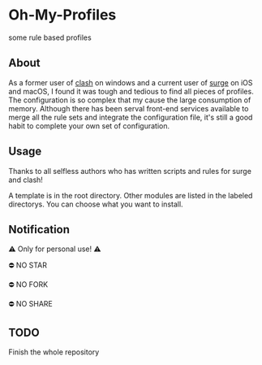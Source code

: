 # Oh-My-Profiles
some rule based profiles
## About
As a former user of [clash](https://github.com/Dreamacro/clash) on windows and a current user of [surge](https://nssurge.com) on iOS and macOS, I found it was tough and tedious to find all pieces of profiles. The configuration is so complex that my cause the large consumption of memory. Although there has been serval front-end services available to merge all the rule sets and integrate the configuration file, it's still a good habit to complete your own set of configuration.
## Usage
Thanks to all selfless authors who has written scripts and rules for surge and clash!

A template is in the root directory. Other modules are listed in the labeled directorys. You can choose what you want to install.
## Notification
:warning: Only for personal use! :warning:

:no_entry: NO STAR

:no_entry: NO FORK

:no_entry: NO SHARE
## TODO
Finish the whole repository

